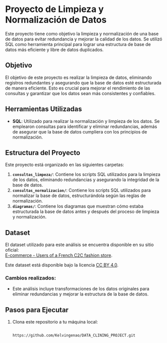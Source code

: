 # Proyecto de Limpieza y Normalización de Datos

Este proyecto tiene como objetivo la limpieza y normalización de una base de datos para evitar redundancia y mejorar la calidad de los datos. Se utilizó SQL como herramienta principal para lograr una estructura de base de datos más eficiente y libre de datos duplicados.

## Objetivo

El objetivo de este proyecto es realizar la limpieza de datos, eliminando registros redundantes y asegurando que la base de datos esté estructurada de manera eficiente. Esto es crucial para mejorar el rendimiento de las consultas y garantizar que los datos sean más consistentes y confiables.

## Herramientas Utilizadas

- **SQL**: Utilizado para realizar la normalización y limpieza de los datos. Se emplearon consultas para identificar y eliminar redundancias, además de asegurar que la base de datos cumpliera con los principios de normalización.

## Estructura del Proyecto

Este proyecto está organizado en las siguientes carpetas:

1. **`consultas_limpeza/`**: Contiene los scripts SQL utilizados para la limpieza de los datos, eliminando redundancias y asegurando la integridad de la base de datos.
2. **`consultas_normalizacion/`**: Contiene los scripts SQL utilizados para normalizar la base de datos, estructurándola según las reglas de normalización.
3. **`diagramas/`**: Contiene los diagramas que muestran cómo estaba estructurada la base de datos antes y después del proceso de limpieza y normalización.

## Dataset

El dataset utilizado para este análisis se encuentra disponible en su sitio oficial:  
[E-commerce - Users of a French C2C fashion store](https://www.kaggle.com/datasets/jmmvutu/ecommerce-users-of-a-french-c2c-fashion-store).

Este dataset está disponible bajo la licencia [CC BY 4.0](https://creativecommons.org/licenses/by/4.0/).

### Cambios realizados:
- Este análisis incluye transformaciones de los datos originales para eliminar redundancias y mejorar la estructura de la base de datos.

## Pasos para Ejecutar

1. Clona este repositorio a tu máquina local:
   ```bash

   https://github.com/Kelvingenao/DATA_CLINING_PROJECT.git

